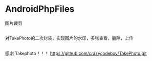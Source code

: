 # AndroidPhpFiles
图片裁剪
## 
对TakePhoto的二次封装，实现图片的水印，多张查看，删除，上传
##
感谢 Takephoto！！！ https://github.com/crazycodeboy/TakePhoto.git
